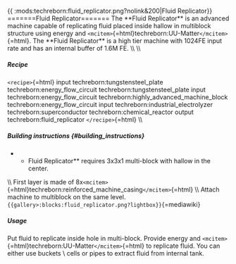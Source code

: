 {{ :mods:techreborn:fluid_replicator.png?nolink&200\|Fluid Replicator}}
=======Fluid Replicator======= The \*\*Fluid Replicator\*\* is an
advanced machine capable of replicating fluid placed inside hallow in
multiblock structure using energy and
`<mcitem>`{=html}techreborn:UU-Matter`</mcitem>`{=html}. The \*\*Fluid
Replicator\*\* is a high tier machine with 1024FE input rate and has an
internal buffer of 1.6M FE. \\\\ \\\\

##### Recipe

`<recipe>`{=html} input techreborn:tungstensteel_plate
techreborn:energy_flow_circuit techreborn:tungstensteel_plate input
techreborn:energy_flow_circuit techreborn:highly_advanced_machine_block
techreborn:energy_flow_circuit input techreborn:industrial_electrolyzer
techreborn:superconductor techreborn:chemical_reactor output
techreborn:fluid_replicator `</recipe>`{=html} \\\\

##### Building instructions {#building_instructions}

-   -   Fluid Replicator\*\* requires 3x3x1 multi-block with hallow in
        the center.

\\\\ First layer is made of
8x`<mcitem>`{=html}techreborn:reinforced_machine_casing`</mcitem>`{=html}
\\\\ Attach machine to multiblock on the same level.
`{{gallery>:blocks:fluid_replicator.png?lightbox}}`{=mediawiki}

##### Usage

Put fluid to replicate inside hole in multi-block. Provide energy and
`<mcitem>`{=html}techreborn:UU-Matter`</mcitem>`{=html} to replicate
fluid. You can either use buckets \\ cells or pipes to extract fluid
from internal tank.
